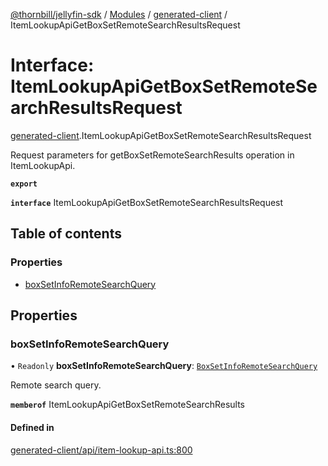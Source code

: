 [@thornbill/jellyfin-sdk](../README.md) / [Modules](../modules.md) / [generated-client](../modules/generated_client.md) / ItemLookupApiGetBoxSetRemoteSearchResultsRequest

# Interface: ItemLookupApiGetBoxSetRemoteSearchResultsRequest

[generated-client](../modules/generated_client.md).ItemLookupApiGetBoxSetRemoteSearchResultsRequest

Request parameters for getBoxSetRemoteSearchResults operation in ItemLookupApi.

**`export`**

**`interface`** ItemLookupApiGetBoxSetRemoteSearchResultsRequest

## Table of contents

### Properties

- [boxSetInfoRemoteSearchQuery](generated_client.ItemLookupApiGetBoxSetRemoteSearchResultsRequest.md#boxsetinforemotesearchquery)

## Properties

### boxSetInfoRemoteSearchQuery

• `Readonly` **boxSetInfoRemoteSearchQuery**: [`BoxSetInfoRemoteSearchQuery`](generated_client.BoxSetInfoRemoteSearchQuery.md)

Remote search query.

**`memberof`** ItemLookupApiGetBoxSetRemoteSearchResults

#### Defined in

[generated-client/api/item-lookup-api.ts:800](https://github.com/thornbill/jellyfin-sdk-typescript/blob/21a118e/src/generated-client/api/item-lookup-api.ts#L800)
